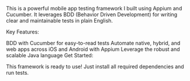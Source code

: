 This is a powerful mobile app testing framework I built using Appium and Cucumber. It leverages BDD (Behavior Driven Development) for writing clear and maintainable tests in plain English.

Key Features:

BDD with Cucumber for easy-to-read tests
Automate native, hybrid, and web apps across iOS and Android with Appium
Leverage the robust and scalable Java language
Get Started:

This framework is ready to use! Just install all required dependencies and run tests.

